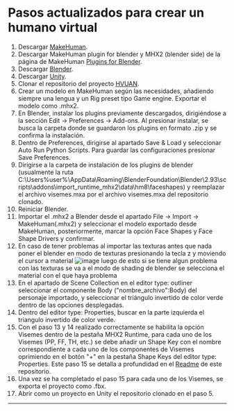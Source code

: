 # Pasos actualizados para crear un humano virtual

1. Descargar [MakeHuman](http://www.makehumancommunity.org/content/downloads.html "Download stable release").
2. Descargar MakeHuman plugin for blender y MHX2 (blender side) de la página de MakeHuman [Plugins for Blender](http://www.makehumancommunity.org/content/plugins.html "Plugins MakeHuman-Blender").
3. Descargar [Blender](https://www.blender.org/download/ "Download Blender").
4. Descargar [Unity](https://unity.com/download "Download Unity").
5. Clonar el repositorio del proyecto [HVUAN](https://github.com/herrera78/hvuan "Repositorio HVUAN").
6. Crear un modelo en MakeHuman según las necesidades, añadiendo siempre una lengua y un Rig preset tipo Game engine. Exportar el modelo como .mhx2.
7. En Blender, instalar los plugins previamente descargados, dirigiéndose a la sección Edit -> Preferences -> Add-ons. Al presionar instalar, se busca la carpeta donde se guardaron los plugins en formato .zip y se confirma la instalación.
8. Dentro de Preferences, dirigirse al apartado Save & Load y seleccionar Auto Run Python Scripts. Para guardar las configuraciones presionar Save Preferences.
9. Dirigirse a la carpeta de instalación de los plugins de blender (usualmente la ruta C:\Users\%user%\AppData\Roaming\BlenderFoundation\Blender\2.93\scripts\addons\import_runtime_mhx2\data\hm8\faceshapes) y reemplazar el archivo visemes.mxa por el archivo visemes.mxa del repositorio clonado.
10. Reiniciar Blender.
11. Importar el .mhx2 a Blender desde el apartado File -> Import -> MakeHuman(.mhx2) y seleccionar el modelo exportado desde MakeHuman, posteriormente, marcar la opción Face Shapes y Face Shape Drivers y confirmar.
12. En caso de tener problemas al importar las texturas antes que nada poner el blender en modo de texturas presionando la tecla z y moviendo el cursor a material ![image](https://user-images.githubusercontent.com/44117920/135951829-122bcb4d-7591-4774-bd30-f6d148af2f8c.png)
 luego de esto si se tiene algun problema con las texturas se va a el modo de shading de blender se selecciona el material con el que haya problema
13. En el apartado de Scene Collection en el editor type: outliner seleccionar el componente Body ("nombre_archivo":Body) del personaje importado, y seleccionar el triángulo invertido de color verde dentro de las opciones desplegadas.
14. Dentro del editor type: Properties, buscar en la parte izquierda el triangulo invertido de color verde. 
15. Con el paso 13 y 14 realizado correctamente se habilita la opción Visemes dentro de la pestaña MHX2 Runtime, para cada uno de los Visemes (PP, FF, TH, etc.) se debe añadir un Shape Key con el nombre correspondiente a cada uno de los componentes de Visemes oprimiendo en el botón "+" en la pestaña Shape Keys del editor type: Properties. Este paso 15 se detalla a profundidad en el [Readme](https://github.com/herrera78/VAIFUAN/blob/master/README.md) de este repositorio.
16. Una vez se ha completado el paso 15 para cada uno de los Visemes, se exporta el proyecto como .fbx.
17. Abrir como un proyecto en Unity el repositorio clonado en el paso 5.
-----
